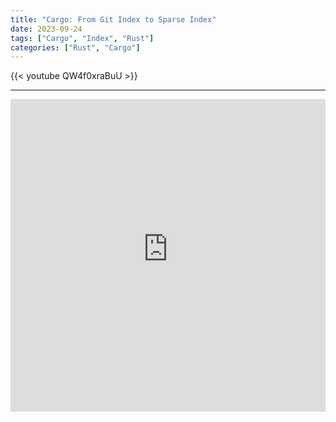 ```yaml
---
title: "Cargo: From Git Index to Sparse Index"
date: 2023-09-24
tags: ["Cargo", "Index", "Rust"]
categories: ["Rust", "Cargo"]
---
```

{{< youtube QW4f0xraBuU >}}

---

<iframe src="https://cargo-index.slides.rustin.me/" width="100%" height="500px" frameborder="0" allowfullscreen></iframe>
